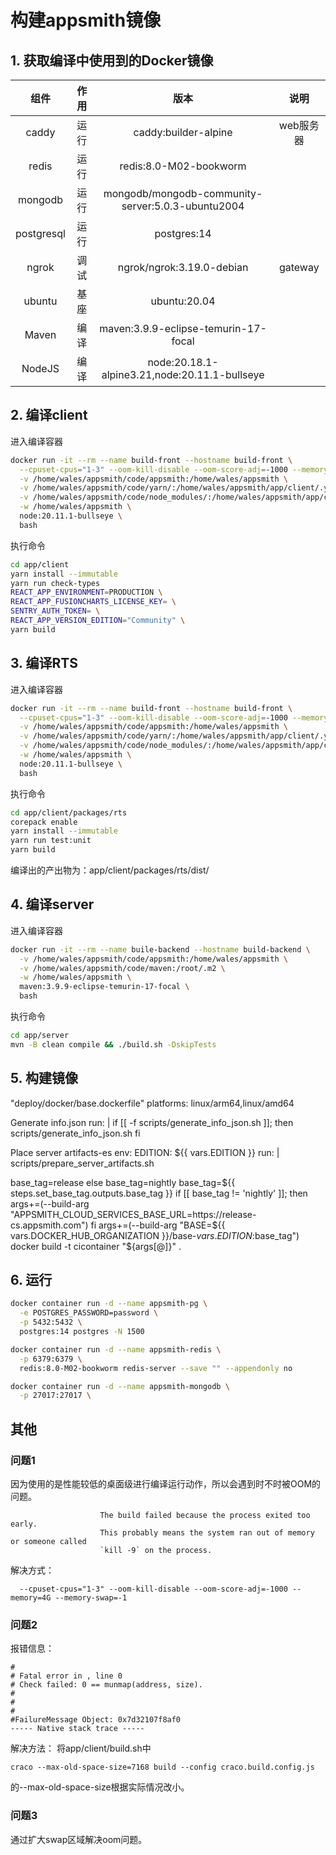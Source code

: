 # 构建appsmith镜像

## 1. 获取编译中使用到的Docker镜像

|组件|作用|版本|说明|
|:-:|:-:|:-:|:-:|
|caddy|运行|caddy:builder-alpine|web服务器|
|redis|运行|redis:8.0-M02-bookworm||
|mongodb|运行|mongodb/mongodb-community-server:5.0.3-ubuntu2004||
|postgresql|运行|postgres:14||
|ngrok|调试|ngrok/ngrok:3.19.0-debian|gateway|
|ubuntu|基座|ubuntu:20.04||
|Maven|编译|maven:3.9.9-eclipse-temurin-17-focal||
|NodeJS|编译|node:20.18.1-alpine3.21,node:20.11.1-bullseye||


## 2. 编译client
   
   进入编译容器
```bash
docker run -it --rm --name build-front --hostname build-front \
  --cpuset-cpus="1-3" --oom-kill-disable --oom-score-adj=-1000 --memory=4G --memory-swap=-1 \
  -v /home/wales/appsmith/code/appsmith:/home/wales/appsmith \
  -v /home/wales/appsmith/code/yarn/:/home/wales/appsmith/app/client/.yarn/cache \
  -v /home/wales/appsmith/code/node_modules/:/home/wales/appsmith/app/client/node_modules/ \
  -w /home/wales/appsmith \
  node:20.11.1-bullseye \
  bash
```

  执行命令
```bash
cd app/client
yarn install --immutable
yarn run check-types
REACT_APP_ENVIRONMENT=PRODUCTION \
REACT_APP_FUSIONCHARTS_LICENSE_KEY= \
SENTRY_AUTH_TOKEN= \
REACT_APP_VERSION_EDITION="Community" \
yarn build
```

## 3. 编译RTS

   进入编译容器
```bash
docker run -it --rm --name build-front --hostname build-front \
  --cpuset-cpus="1-3" --oom-kill-disable --oom-score-adj=-1000 --memory=4G --memory-swap=-1 \
  -v /home/wales/appsmith/code/appsmith:/home/wales/appsmith \
  -v /home/wales/appsmith/code/yarn/:/home/wales/appsmith/app/client/.yarn/cache \
  -v /home/wales/appsmith/code/node_modules/:/home/wales/appsmith/app/client/node_modules/ \
  -w /home/wales/appsmith \
  node:20.11.1-bullseye \
  bash
```

  执行命令
```bash
cd app/client/packages/rts
corepack enable
yarn install --immutable
yarn run test:unit
yarn build
```

  编译出的产出物为：app/client/packages/rts/dist/


## 4. 编译server

   进入编译容器
```bash
docker run -it --rm --name buile-backend --hostname build-backend \
  -v /home/wales/appsmith/code/appsmith:/home/wales/appsmith \
  -v /home/wales/appsmith/code/maven:/root/.m2 \
  -w /home/wales/appsmith \
  maven:3.9.9-eclipse-temurin-17-focal \
  bash
```

  执行命令
```bash
cd app/server
mvn -B clean compile && ./build.sh -DskipTests
```

## 5. 构建镜像

"deploy/docker/base.dockerfile"
platforms: linux/arm64,linux/amd64

Generate info.json
run: |
    if [[ -f scripts/generate_info_json.sh ]]; then
    scripts/generate_info_json.sh
    fi

Place server artifacts-es
        env:
          EDITION: ${{ vars.EDITION }}
        run: |
          scripts/prepare_server_artifacts.sh

  base_tag=release
else
  base_tag=nightly
base_tag=${{ steps.set_base_tag.outputs.base_tag }}
if [[ base_tag != 'nightly' ]]; then
args+=(--build-arg "APPSMITH_CLOUD_SERVICES_BASE_URL=https://release-cs.appsmith.com")
fi
args+=(--build-arg "BASE=${{ vars.DOCKER_HUB_ORGANIZATION }}/base-${{ vars.EDITION }}:$base_tag")
docker build -t cicontainer "${args[@]}" .

## 6. 运行
```bash
docker container run -d --name appsmith-pg \
  -e POSTGRES_PASSWORD=password \
  -p 5432:5432 \
  postgres:14 postgres -N 1500
```

```bash
docker container run -d --name appsmith-redis \
  -p 6379:6379 \
  redis:8.0-M02-bookworm redis-server --save "" --appendonly no
```

```bash
docker container run -d --name appsmith-mongodb \
  -p 27017:27017 \
```

## 其他

### 问题1

因为使用的是性能较低的桌面级进行编译运行动作，所以会遇到时不时被OOM的问题。
```
                    The build failed because the process exited too early.
                    This probably means the system ran out of memory or someone called
                    `kill -9` on the process.
```
解决方式：
```
  --cpuset-cpus="1-3" --oom-kill-disable --oom-score-adj=-1000 --memory=4G --memory-swap=-1 
```

### 问题2

报错信息：
```
#
# Fatal error in , line 0
# Check failed: 0 == munmap(address, size).
#
#
#
#FailureMessage Object: 0x7d32107f8af0
----- Native stack trace -----
```
解决方法：
将app/client/build.sh中
```
craco --max-old-space-size=7168 build --config craco.build.config.js
```
的--max-old-space-size根据实际情况改小。

### 问题3

通过扩大swap区域解决oom问题。
